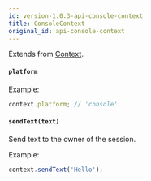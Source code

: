 ```yaml
---
id: version-1.0.3-api-console-context
title: ConsoleContext
original_id: api-console-context
---
```


Extends from [Context](api-context).

#### `platform`

Example:

```js
context.platform; // 'console'
```

#### `sendText(text)`

Send text to the owner of the session.

Example:

```js
context.sendText('Hello');
```
